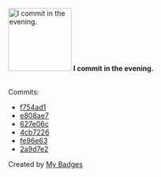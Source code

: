 <img src="https://github.com/my-badges/my-badges/blob/master/src/all-badges/time-of-commit/evening-commits.png?raw=true" alt="I commit in the evening." title="I commit in the evening." width="128">
<strong>I commit in the evening.</strong>
<br><br>

Commits:

- <a href="https://github.com/Neptunium931/Csystem/commit/f754ad1b5ca832a7638120abe0258d19cb9ed8cc">f754ad1</a>
- <a href="https://github.com/Neptunium931/dotfile/commit/e808ae79723b15ea39f7b199d438fe577bfcc0a5">e808ae7</a>
- <a href="https://github.com/Neptunium931/dotfile/commit/627e06cc3a986fd5402c4154cb235bd732c83cc1">627e06c</a>
- <a href="https://github.com/Neptunium931/dotfile/commit/4cb7226879cdf94c7e9afa604663e4a33ff0ad02">4cb7226</a>
- <a href="https://github.com/Neptunium931/Exegol-images/commit/fe96e63a9a8d3e71280a172c3684f47ccf437436">fe96e63</a>
- <a href="https://github.com/Neptunium931/Exegol-images/commit/2a9d7e299faeb9b062af98d52a48ed00e1b68945">2a9d7e2</a>


Created by <a href="https://github.com/my-badges/my-badges">My Badges</a>